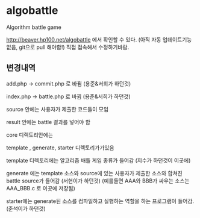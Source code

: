 # algobattle
Algorithm battle game


http://beaver.hp100.net/algobattle 
에서 확인할 수 있다. (아직 자동 업데이트기능 없음, git으로 pull 해야함!)
직접 접속해서 수정하기바람.



## 변경내역

add.php  ->  commit.php 로 바뀜 (용준&서희가 하던것)

index.php -> battle.php 로 바뀜 (용준&서희가 하던것)

source 안에는 사용자가 제출한 코드들이 모임

result 안에는 battle 결과를 넣어야 함



core 디렉토리안에는

template , generate, starter 디렉토리가가있음

template 디렉토리에는  알고리즘 배틀 게임 종류가 들어감 (지수가 하던것이 이곳에)

generate 에는 template 소스와 source에 있는 사용자가 제출한 소스와 합쳐진 battle source가 들어감 (서현이가 하던것)
(예를들면 AAA와 BBB가 싸우는 소스는 AAA_BBB.c 로 이곳에 저장됨)

starter에는 generate된 소스를 컴파일하고 실행하는 역할을 하는 프로그램이 들어감. (준석이가 하던것)





